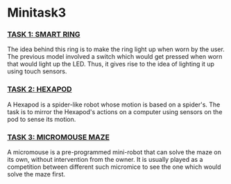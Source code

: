 # Minitask3

### [TASK 1: SMART RING](https://github.com/GayatriRR/Minitask3/blob/master/Task1:%20Smart%20Ring.md)
The idea behind this ring is to make the ring light up when worn by the user. The previous model involved a switch which would get pressed when worn that would light up the LED. Thus, it gives rise to the idea of lighting it up using touch sensors.


### [TASK 2: HEXAPOD](https://github.com/GayatriRR/Minitask3/blob/master/Task2:%20%20Hexapod.md)
A Hexapod is a spider-like robot whose motion is based on a spider's. The task is to mirror the Hexapod's actions on a computer using sensors on the pod to sense its motion.

### [TASK 3: MICROMOUSE MAZE](https://github.com/GayatriRR/Minitask3/blob/master/Task3:%20%20Micromouse%20Maze.md)
A micromouse is a pre-programmed mini-robot that can solve the maze on its own, without intervention from the owner. It is usually played as a competition between different such micromice to see the one which would solve the maze first. 
